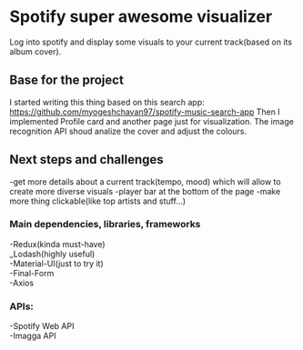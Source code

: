 # Spotify super awesome visualizer

Log into spotify and display some visuals to your current track(based on its album cover).

## Base for the project

I started writing this thing based on this search app:
https://github.com/myogeshchavan97/spotify-music-search-app
Then I implemented Profile card and another page just for visualization.
The image recognition API shoud analize the cover and adjust the colours.

## Next steps and challenges

-get more details about a current track(tempo, mood) which will allow to create more diverse visuals
-player bar at the bottom of the page
-make more thing clickable(like top artists and stuff...)

### Main dependencies, libraries, frameworks

-Redux(kinda must-have)  
\_Lodash(highly useful)  
-Material-UI(just to try it)  
-Final-Form  
-Axios  

### APIs:

-Spotify Web API  
-Imagga API  
